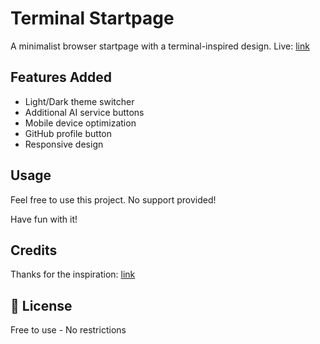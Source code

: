 # Terminal Startpage

A minimalist browser startpage with a terminal-inspired design.
Live: [link](https://www.faxxxmaster.cc)

##  Features Added
- Light/Dark theme switcher
- Additional AI service buttons
- Mobile device optimization
- GitHub profile button
- Responsive design

##  Usage
Feel free to use this project. No support provided!

Have fun with it!

##  Credits
Thanks for the inspiration: [link](https://github.com/NajmosSalahin/startpage)

## 📄 License
Free to use - No restrictions
